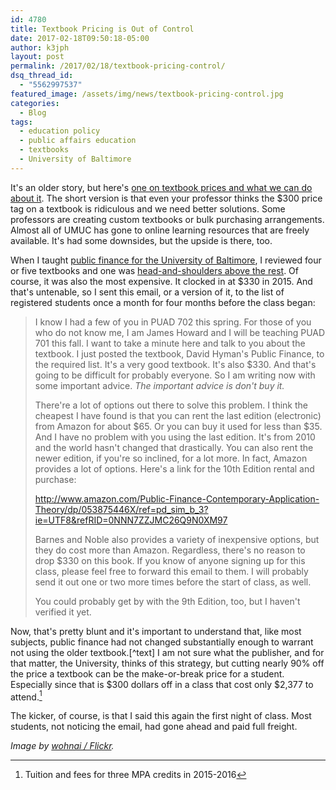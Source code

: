 ```yaml
---
id: 4780
title: Textbook Pricing is Out of Control
date: 2017-02-18T09:50:18-05:00
author: k3jph
layout: post
permalink: /2017/02/18/textbook-pricing-control/
dsq_thread_id:
  - "5562997537"
featured_image: /assets/img/news/textbook-pricing-control.jpg
categories:
  - Blog
tags:
  - education policy
  - public affairs education
  - textbooks
  - University of Baltimore
---
```

It's an older story, but here's [one on textbook prices and what
we can do about
it](http://www.ocregister.com/articles/students-706018-book-text.html).
The short version is that even your professor thinks the $300 price
tag on a textbook is ridiculous and we need better solutions.  Some
professors are creating custom textbooks or bulk purchasing
arrangements.  Almost all of UMUC has gone to online learning
resources that are freely available.  It's had some downsides, but
the upside is there, too.

When I taught [public finance for the University of
Baltimore](/teaching/), I reviewed four or five
textbooks and one was [head-and-shoulders above the
rest](http://edu.cengage.co.uk/catalogue/product.aspx?isbn=1285173953).  Of
course, it was also the most expensive.  It clocked in at $330 in 2015. 
And that's untenable, so I sent this email, or a version of
it, to the list of registered students once a month for four months
before the class began:

> I know I had a few of you in PUAD 702 this spring.  For those of
you who do not know me, I am James Howard and I will be teaching
PUAD 701 this fall.  I want to take a minute here and talk to you
about the textbook.  I just posted the textbook, David Hyman's
Public Finance, to the required list.  It's a very good textbook.
It's also $330.  And that's going to be difficult for probably
everyone.  So I am writing now with some important advice.  *The
important advice is don't buy it.*
>
> There're a lot of options out there to solve this problem.  I
think the cheapest I have found is that you can rent the last edition
(electronic) from Amazon for about $65.  Or you can buy it used for
less than $35.  And I have no problem with you using the last
edition.  It's from 2010 and the world hasn't changed that drastically.
You can also rent the newer edition, if you're so inclined, for a
lot more.  In fact, Amazon provides a lot of options.  Here's a
link for the 10th Edition rental and purchase:
>
>    http://www.amazon.com/Public-Finance-Contemporary-Application-Theory/dp/053875446X/ref=pd_sim_b_3?ie=UTF8&refRID=0NNN7ZZJMC26Q9N0XM97
>
> Barnes and Noble also provides a variety of inexpensive options,
but they do cost more than Amazon.  Regardless, there's no reason
to drop $330 on this book.  If you know of anyone signing up for
this class, please feel free to forward this email to them.  I will
probably send it out one or two more times before the start of
class, as well.
>
> You could probably get by with the 9th Edition, too, but I haven't
verified it yet.

Now, that's pretty blunt and it's important to understand that,
like most subjects, public finance had not changed substantially
enough to warrant not using the older textbook.[^text] I am not
sure what the publisher, and for
that matter, the University, thinks of this strategy, but cutting
nearly 90% off the price a textbook can be the make-or-break price
for a student.  Especially since that is $300 dollars off in a class
that cost only $2,377 to attend.[^costs]

The kicker, of course, is that I said this again the first night
of class.  Most students, not noticing the email, had gone ahead
and paid full freight.

[^textbook]:  There's a credible argument about public finance and health
care, but that is also still in flux.
[^costs]: Tuition and fees for three MPA credits in 2015-2016

_Image by [wohnai /
Flickr](https://www.flickr.com/photos/13511355@N06/1375685165)._
